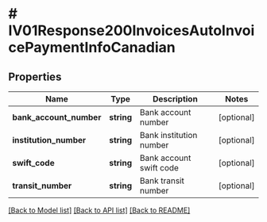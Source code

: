 # # IV01Response200InvoicesAutoInvoicePaymentInfoCanadian

## Properties

Name | Type | Description | Notes
------------ | ------------- | ------------- | -------------
**bank_account_number** | **string** | Bank account number | [optional]
**institution_number** | **string** | Bank institution number | [optional]
**swift_code** | **string** | Bank account swift code | [optional]
**transit_number** | **string** | Bank transit number | [optional]

[[Back to Model list]](../../README.md#models) [[Back to API list]](../../README.md#endpoints) [[Back to README]](../../README.md)
